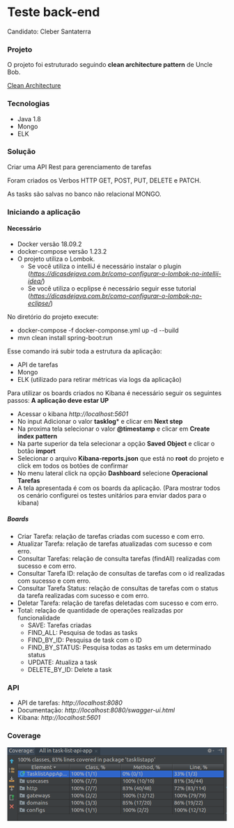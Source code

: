 # Teste back-end
 Candidato: Cleber Santaterra
 
 ### Projeto
 
 O projeto foi estruturado seguindo **clean architecture pattern** de Uncle Bob.
 
  [Clean Architecture](https://blog.cleancoder.com/uncle-bob/2012/08/13/the-clean-architecture.html)
  
 ### Tecnologias
 - Java 1.8
 - Mongo
 - ELK

  ### Solução
  Criar uma API Rest para gerenciamento de tarefas
  
  Foram criados os Verbos HTTP GET, POST, PUT, DELETE e PATCH.
  
  As tasks são salvas no banco não relacional MONGO.
  
  
  ### Iniciando a aplicação
  
  #### Necessário
  - Docker versão 18.09.2
  - docker-compose versão 1.23.2
  - O projeto utiliza o Lombok.
    - Se você utiliza o intelliJ é necessário instalar o plugin (*https://dicasdejava.com.br/como-configurar-o-lombok-no-intellij-idea/*)
    - Se você utiliza o ecplipse é necessário seguir esse tutorial (*https://dicasdejava.com.br/como-configurar-o-lombok-no-eclipse/*)
  
  No diretório do projeto execute:
  
  - docker-compose -f docker-componse.yml up -d --build
  - mvn clean install spring-boot:run
  
  Esse comando irá subir toda a estrutura da aplicação:
  
  - API de tarefas
  - Mongo
  - ELK (utilizado para retirar métricas via logs da aplicação)
  
  Para utilizar os boards criados no Kibana é necessário seguir os seguintes passos:
  **A aplicação deve estar UP**
  
  - Acessar o kibana *http://localhost:5601*
  - No input Adicionar o valor **tasklog*** e clicar em **Next step**
  - Na proxima tela selecionar o valor **@timestamp** e clicar em **Create index pattern**
  - Na parte superior da tela selecionar a opção **Saved Object** e clicar o botão **import**
  - Selecionar o arquivo **Kibana-reports.json** que está no **root** do projeto e click em todos os botões de confirmar
  - No menu lateral click na opção **Dashboard** selecione **Operacional Tarefas**
  - A tela apresentada é com os boards da aplicação. (Para mostrar todos os cenário configurei os testes unitários para enviar dados para o kibana)
  
  ##### Boards
  - Criar Tarefa: relação de tarefas criadas com sucesso e com erro.
  - Atualizar Tarefa: relação de tarefas atualizadas com sucesso e com erro.
  - Consultar Tarefas: relação de consulta tarefas (findAll) realizadas com sucesso e com erro.
  - Consultar Tarefa ID: relação de consultas de tarefas com o id realizadas com sucesso e com erro.
  - Consultar Tarefa Status: relação de consultas de tarefas com o status da tarefa realizadas com sucesso e com erro.
  - Deletar Tarefa: relação de tarefas deletadas com sucesso e com erro.
  - Total: relação de quantidade de operações realizadas por funcionalidade
    - SAVE: Tarefas criadas
    - FIND_ALL: Pesquisa de todas as tasks
    - FIND_BY_ID: Pesquisa de task com o ID
    - FIND_BY_STATUS: Pesquisa todas as tasks em um determinado status
    - UPDATE: Atualiza a task
    - DELETE_BY_ID: Delete a task
    
  
  ### API
  - API de tarefas: *http://localhost:8080*
  - Documentação: *http://localhost:8080/swagger-ui.html*
  - Kibana: *http://localhost:5601*
  
  ### Coverage
  
  ![coverage](https://github.com/cleberms/task-list-api-app/blob/master/coverage/coverage.png)
